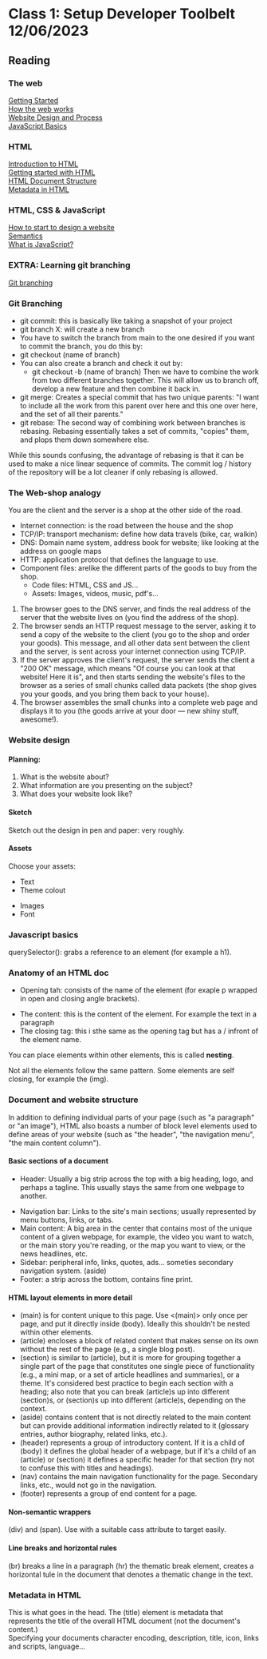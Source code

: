 # Class 1: Setup Developer Toolbelt 12/06/2023

## Reading
### The web
[Getting Started](https://developer.mozilla.org/en-US/docs/Learn/Getting_started_with_the_web)  
[How the web works](https://developer.mozilla.org/en-US/docs/Learn/Getting_started_with_the_web/How_the_Web_works)  
[Website Design and Process](https://developer.mozilla.org/en-US/docs/Learn/Getting_started_with_the_web/What_will_your_website_look_like)  
[JavaScript Basics](https://developer.mozilla.org/en-US/docs/Learn/Getting_started_with_the_web/JavaScript_basics)
### HTML 
[Introduction to HTML](https://developer.mozilla.org/en-US/docs/Learn/HTML/Introduction_to_HTML)  
[Getting started with HTML](https://developer.mozilla.org/en-US/docs/Learn/HTML/Introduction_to_HTML/Getting_started)   
[HTML Document Structure](https://developer.mozilla.org/en-US/docs/Learn/HTML/Introduction_to_HTML/Document_and_website_structure)   
[Metadata in HTML](https://developer.mozilla.org/en-US/docs/Learn/HTML/Introduction_to_HTML/The_head_metadata_in_HTML)  
### HTML, CSS & JavaScript
[How to start to design a website](https://developer.mozilla.org/en-US/docs/Learn/Common_questions/Design_and_accessibility/Thinking_before_coding)  
[Semantics](https://developer.mozilla.org/en-US/docs/Glossary/Semantics)  
[What is JavaScript?](https://developer.mozilla.org/en-US/docs/Learn/JavaScript/First_steps/What_is_JavaScript)  


### EXTRA: Learning git branching
[Git branching](https://learngitbranching.js.org/)

### Git Branching
* git commit: this is basically like taking a snapshot of your project
* git branch X: will create a new branch
* You have to switch the branch from main to the one desired if you want to commit the branch, you do this by:
* git checkout (name of branch)
* You can also create a branch and check it out by:
    * git checkout -b (name of branch)
Then we have to combine the work from two different branches together. This will allow us to branch off, develop a new feature and then combine it back in.  
* git merge: Creates a special commit that has two unique parents: "I want to include all the work from this parent over here and this one over here, and the set of all their parents."  
* git rebase: The second way of combining work between branches is rebasing. Rebasing essentially takes a set of commits, "copies" them, and plops them down somewhere else.

While this sounds confusing, the advantage of rebasing is that it can be used to make a nice linear sequence of commits. The commit log / history of the repository will be a lot cleaner if only rebasing is allowed.

### The Web-shop analogy
You are the client and the server is a shop at the other side of the road. 
* Internet connection: is the road between the house and the shop
* TCP/IP: transport mechanism: define how data travels (bike, car, walkin)
* DNS: Domain name system, address book for website; like looking at the address on google maps
* HTTP: application protocol that defines the language to use.
* Component files: arelike the different parts of the goods to buy from the shop.
    * Code files: HTML, CSS and JS...
    * Assets: Images, videos, music, pdf's...

1. The browser goes to the DNS server, and finds the real address of the server that the website lives on (you find the address of the shop).
2. The browser sends an HTTP request message to the server, asking it to send a copy of the website to the client (you go to the shop and order your goods). This message, and all other data sent between the client and the server, is sent across your internet connection using TCP/IP.
3. If the server approves the client's request, the server sends the client a "200 OK" message, which means "Of course you can look at that website! Here it is", and then starts sending the website's files to the browser as a series of small chunks called data packets (the shop gives you your goods, and you bring them back to your house).
4. The browser assembles the small chunks into a complete web page and displays it to you (the goods arrive at your door — new shiny stuff, awesome!).

### Website design
#### Planning:
1. What is the website about?
2. What information are you presenting on the subject?
3. What does your website look like?

#### Sketch
Sketch out the design in pen and paper: very roughly.

#### Assets
Choose your assets:
* Text
* Theme colout
- Images
- Font


### Javascript basics
querySelector(): grabs a reference to an element (for example a h1).

### Anatomy of an HTML doc
* Opening tah: consists of the name of the element (for exaple p wrapped in open and closing angle brackets).
- The content: this is the content of the element. For example the text in a paragraph
- The closing tag: this i sthe same as the opening tag but has a / infront of the element name.

You can place elements within other elements, this is called **nesting**. 

Not all the elements follow the same pattern. Some elements are self closing, for example the (img).

### Document and website structure
In addition to defining individual parts of your page (such as "a paragraph" or "an image"), HTML also boasts a number of block level elements used to define areas of your website (such as "the header", "the navigation menu", "the main content column"). 

#### Basic sections of a document
* Header: Usually a big strip across the top with a big heading, logo, and perhaps a tagline. This usually stays the same from one webpage to another.
- Navigation bar: Links to the site's main sections; usually represented by menu buttons, links, or tabs.
- Main content: A big area in the center that contains most of the unique content of a given webpage, for example, the video you want to watch, or the main story you're reading, or the map you want to view, or the news headlines, etc. 
- Sidebar: peripheral info, links, quotes, ads... someties secondary navigation system. (aside)
- Footer: a strip across the bottom, contains fine print.

#### HTML layout elements in more detail
- (main) is for content unique to this page. Use <(main)> only once per page, and put it directly inside (body). Ideally this shouldn't be nested within other elements.
- (article) encloses a block of related content that makes sense on its own without the rest of the page (e.g., a single blog post).
- (section) is similar to (article), but it is more for grouping together a single part of the page that constitutes one single piece of functionality (e.g., a mini map, or a set of article headlines and summaries), or a theme. It's considered best practice to begin each section with a heading; also note that you can break (article)s up into different (section)s, or (section)s up into different (article)s, depending on the context.
- (aside) contains content that is not directly related to the main content but can provide additional information indirectly related to it (glossary entries, author biography, related links, etc.).
- (header) represents a group of introductory content. If it is a child of (body) it defines the global header of a webpage, but if it's a child of an (article) or (section) it defines a specific header for that section (try not to confuse this with titles and headings).
- (nav) contains the main navigation functionality for the page. Secondary links, etc., would not go in the navigation.
- (footer) represents a group of end content for a page.

#### Non-semantic wrappers
(div) and (span). Use with a suitable cass attribute to target easily.

#### Line breaks and horizontal rules
(br) breaks a line in a paragraph
(hr) the thematic break element, creates a horizontal tule in the document that denotes a thematic change in the text.

### Metadata in HTML
This is what goes in the head.
The (title) element is metadata that represents the title of the overall HTML document (not the document's content.)  
Specifying your documents character encoding, description, title, icon, links and scripts, language...  
